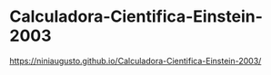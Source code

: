 # Calculadora-Cientifica-Einstein-2003


https://niniaugusto.github.io/Calculadora-Cientifica-Einstein-2003/
